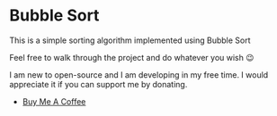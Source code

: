 # Bubble Sort

This is a simple sorting algorithm implemented using Bubble Sort

Feel free to walk through the project and do whatever you wish 😉



I am new to open-source and I am developing in my free time. I would appreciate it if you can support me by donating.

* [Buy Me A Coffee](https://www.buymeacoffee.com/kimfom01)
